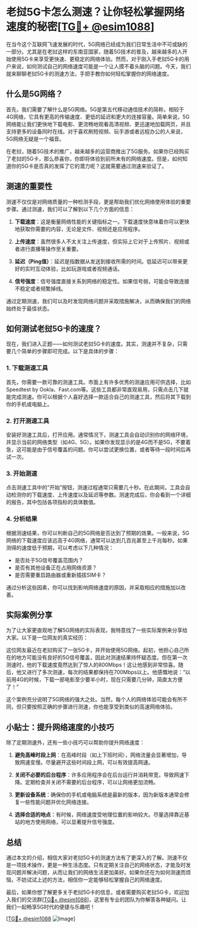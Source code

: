 # 老挝5G卡怎么测速？让你轻松掌握网络速度的秘密[[TG💪+ @esim1088](https://t.me/s/esim1088)]

在当今这个互联网飞速发展的时代，5G网络已经成为我们日常生活中不可或缺的一部分。尤其是在老挝这样的东南亚国家，随着5G技术的普及，越来越多的人开始使用5G卡来享受更快速、更稳定的网络体验。然而，对于刚入手老挝5G卡的用户来说，如何测试自己的网络速度可能是一个让人摸不着头脑的问题。今天，我们就来聊聊老挝5G卡的测速方法，手把手教你如何轻松掌握你的网络速度。

## 什么是5G网络？

首先，我们需要了解什么是5G网络。5G是第五代移动通信技术的简称，相较于4G网络，它具有更高的传输速度、更低的延迟和更大的连接容量。简单来说，5G网络能让我们更快地下载电影、更流畅地观看高清视频、更迅速地加载网页，并且支持更多的设备同时在线。对于喜欢刷短视频、玩手游或者远程办公的人来说，5G网络无疑是一个福音。

在老挝，随着5G技术的推广，越来越多的运营商推出了5G服务。如果你已经购买了老挝的5G卡，那么恭喜你，你即将体验到前所未有的网络速度。但是，如何知道你的5G卡是否真的发挥了它的潜力呢？这就需要通过测速来验证了。

## 测速的重要性

测速不仅仅是对网络质量的一种检测手段，更是帮助我们优化网络使用体验的重要步骤。通过测速，我们可以了解到以下几个方面的信息：

1. **下载速度**：这是衡量网络性能的关键指标之一。下载速度快意味着你可以更快地获取你需要的内容，无论是文件、视频还是应用程序。
   
2. **上传速度**：虽然很多人不太关注上传速度，但实际上它对于上传照片、视频或者进行直播等操作至关重要。
   
3. **延迟（Ping值）**：延迟是指数据从发送到接收所需的时间。低延迟可以带来更好的实时互动体验，比如玩游戏或者视频通话。
   
4. **信号强度**：信号强度直接关系到网络的稳定性。如果信号弱，可能会导致连接不稳定或者频繁掉线。

通过定期测速，我们可以及时发现网络问题并采取措施解决，从而确保我们的网络始终处于最佳状态。

## 如何测试老挝5G卡的速度？

现在，我们进入正题——如何测试老挝5G卡的速度。其实，测速并不复杂，只需要几个简单的步骤即可完成。以下是具体的步骤：

### 1. 下载测速工具

首先，你需要一款可靠的测速工具。市面上有许多优秀的测速应用可供选择，比如Speedtest by Ookla、Fast.com等。这些工具都非常直观易用，只需点击几下就能完成测速。你可以根据个人喜好选择一款适合自己的测速工具，然后将其下载到你的手机或电脑上。

### 2. 打开测速工具

安装好测速工具后，打开应用。通常情况下，测速工具会自动识别你的网络环境，并显示当前的网络类型（如4G、5G）。如果你发现显示的是4G而不是5G，不要着急，这可能是由于信号覆盖的问题。你可以尝试更换位置，或者等待一段时间后再试一次。

### 3. 开始测速

点击测速工具中的“开始”按钮，测速过程通常只需要几十秒。在此期间，工具会自动检测你的下载速度、上传速度以及延迟等参数。测速完成后，你会看到一个详细的报告，其中包括各项指标的具体数值。

### 4. 分析结果

根据测速结果，你可以判断自己的5G网络是否达到了预期的效果。一般来说，5G网络的下载速度应该远高于4G网络，通常可以达到几百兆甚至上千兆每秒。如果测得的速度低于预期，可以考虑以下几种情况：

- 是否处于5G信号覆盖范围内？
- 是否有其他设备正在占用网络资源？
- 是否需要重启路由器或重新插拔SIM卡？

通过分析这些因素，你可以找到影响网络速度的原因，并采取相应的措施加以改善。

## 实际案例分享

为了让大家更直观地了解5G网络的实际表现，我特意找了一些实际案例来分享给大家。以下是一位网友的真实经历：

这位网友最近在老挝购买了一张5G卡，并开始使用5G网络。起初，他担心自己所在的地方可能没有良好的5G信号覆盖，因此对测速结果持怀疑态度。但在第一次测速时，他的下载速度竟然达到了惊人的800Mbps！这让他感到非常惊喜。随后，他又进行了多次测速，每次的结果都保持在700Mbps以上。他感慨地说：“以前用4G的时候，下载一部电影至少要半小时，现在只需要几分钟，简直太方便了！”

这个案例充分说明了5G网络的强大之处。当然，每个人的网络体验可能会有所不同，但只要按照正确的步骤进行测速，你也能享受到类似的高速网络体验。

## 小贴士：提升网络速度的小技巧

除了定期测速外，还有一些小技巧可以帮助你提升网络速度：

1. **避免高峰时段上网**：在高峰时段（如上下班时间），网络流量会显著增加，导致网速变慢。尽量避开这些时间段上网，可以有效提高网速。

2. **关闭不必要的后台程序**：许多应用程序会在后台运行并消耗带宽，导致网速下降。定期检查并关闭不需要的后台程序，可以让网络更加流畅。

3. **更新设备系统**：确保你的手机或电脑系统是最新的版本，因为新版本通常会修复一些性能问题并优化网络连接。

4. **选择合适的地点**：有时候，网络速度受地理位置的影响较大。尽量选择靠近基站的地方使用网络，可以显著提升信号强度。

## 总结

通过本文的介绍，相信大家对老挝5G卡的测速方法有了更深入的了解。测速不仅是一项技术操作，更是一种生活态度。只有定期关注自己的网络状态，才能及时发现问题并解决问题，从而让我们的网络生活更加美好。如果你还在为如何测速而烦恼，不妨试试上述的方法，相信你一定能够轻松掌握自己的网络速度。

最后，如果你想了解更多关于老挝5G卡的信息，或者需要购买老挝5G卡，欢迎加入我们的交流群[[TG💪+ @esim1088](https://t.me/s/esim1088)]，这里有专业的团队为你解答各种疑问。让我们一起畅享5G时代的便捷与乐趣吧！

[[TG💪+ @esim1088](https://t.me/s/esim1088) ![Image](https://i.postimg.cc/4NQfJmqS/Snipaste-2025-05-13-00-14-12.png)]